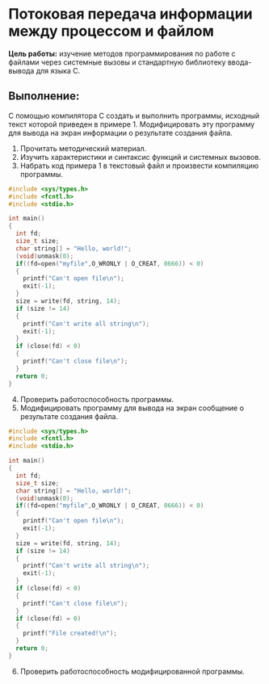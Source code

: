 # Потоковая передача информации между процессом и файлом
**Цель работы:** изучение методов программирования по работе с файлами через системные вызовы и стандартную библиотеку ввода-вывода для языка C.

## **Выполнение:**
С помощью компилятора C создать и выполнить программы, исходный текст которой приведен в примере 1. Модифицировать эту программу для вывода на экран информации о результате создания файла.
1. Прочитать методический материал.
2. Изучить характеристики и синтаксис функций и системных вызовов.
3. Набрать код примера 1 в текстовый файл и произвести компиляцию программы.
```C
#include <sys/types.h>
#include <fcntl.h>
#include <stdio.h>

int main()
{
  int fd;
  size_t size;
  char string[] = "Hello, world!";
  (void)unmask(0);
  if((fd=open("myfile",O_WRONLY | O_CREAT, 0666)) < 0)
  {
    printf("Can't open file\n");
    exit(-1);
  }
  size = write(fd, string, 14);
  if (size != 14)
  {
    printf("Can't write all string\n");
    exit(-1);
  }
  if (close(fd) < 0)
  {
    printf("Can't close file\n");
  }
  return 0;
}
```
4. Проверить работоспособность программы.
5. Модифицировать программу для вывода на экран сообщение о результате создания файла.
```C
#include <sys/types.h>
#include <fcntl.h>
#include <stdio.h>

int main()
{
  int fd;
  size_t size;
  char string[] = "Hello, world!";
  (void)unmask(0);
  if((fd=open("myfile",O_WRONLY | O_CREAT, 0666)) < 0)
  {
    printf("Can't open file\n");
    exit(-1);
  }
  size = write(fd, string, 14);
  if (size != 14)
  {
    printf("Can't write all string\n");
    exit(-1);
  }
  if (close(fd) < 0)
  {
    printf("Can't close file\n");
  }
  if (close(fd) = 0)
  {
    printf("File created!\n");
  }
  return 0;
}
```
6. Проверить работоспособность модифицированной программы.
